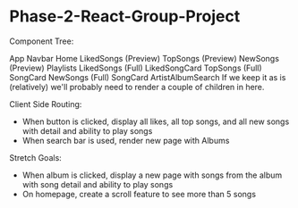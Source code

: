 # Phase-2-React-Group-Project

Component Tree:

App
    Navbar
    Home
        LikedSongs (Preview)
        TopSongs (Preview)
        NewSongs (Preview)
    Playlists
        LikedSongs (Full)
            LikedSongCard
        TopSongs (Full)
            SongCard
        NewSongs (Full)
            SongCard
    ArtistAlbumSearch
        If we keep it as is (relatively) we'll probably need to render a couple of children in here.

Client Side Routing: 
- When button is clicked, display all likes, all top songs, and all new songs with detail and ability to play songs
- When search bar is used, render new page with Albums

Stretch Goals:
- When album is clicked, display a new page with songs from the album with song detail and ability to play songs
- On homepage, create a scroll feature to see more than 5 songs